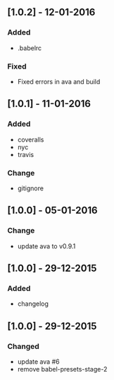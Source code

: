 ## [1.0.2] - 12-01-2016
### Added
- .babelrc

### Fixed
- Fixed errors in ava and build

## [1.0.1] - 11-01-2016
### Added
- coveralls
- nyc 
- travis

### Change
- gitignore

## [1.0.0] - 05-01-2016
### Change
- update ava to v0.9.1

## [1.0.0] - 29-12-2015
### Added
- changelog

## [1.0.0] - 29-12-2015
### Changed
- update ava #6
- remove babel-presets-stage-2
